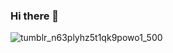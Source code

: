 ### Hi there 👋

<!--
**snndmnsz/snndmnsz** is a ✨ _special_ ✨ repository because its `README.md` (this file) appears on your GitHub profile.

Here are some ideas to get you started:

- 🔭 I’m currently working on ...
- 🌱 I’m currently learning ...
- 👯 I’m looking to collaborate on ...
- 🤔 I’m looking for help with ...
- 💬 Ask me about ...
- 📫 How to reach me: ...
- 😄 Pronouns: ...
- ⚡ Fun fact: ...
-->
![tumblr_n63plyhz5t1qk9powo1_500](https://user-images.githubusercontent.com/42818330/112558084-ffdf1c00-8dde-11eb-8ada-62e6b5438df1.gif)
